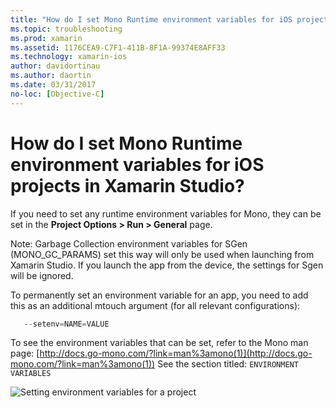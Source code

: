 ```yaml
---
title: "How do I set Mono Runtime environment variables for iOS projects in Xamarin Studio?"
ms.topic: troubleshooting
ms.prod: xamarin
ms.assetid: 1176CEA9-C7F1-411B-8F1A-99374E8AFF33
ms.technology: xamarin-ios
author: davidortinau
ms.author: daortin
ms.date: 03/31/2017
no-loc: [Objective-C]
---
```


# How do I set Mono Runtime environment variables for iOS projects in Xamarin Studio?

If you need to set any runtime environment variables for Mono, they can be set in the **Project Options > Run > General** page.

Note: Garbage Collection environment variables for SGen (MONO\_GC\_PARAMS) set this way will only be used when launching from Xamarin Studio. If you launch the app from the device, the settings for Sgen will be ignored. 

To permanently set an environment variable for an app, you need to add this as an additional mtouch argument (for all relevant configurations):

```csharp
   --setenv=NAME=VALUE
```

To see the environment variables that can be set, refer to the Mono man page:  [http://docs.go-mono.com/?link=man%3amono(1)](http://docs.go-mono.com/?link=man%3amono(1))
See the section titled: `ENVIRONMENT VARIABLES`

![Setting environment variables for a project](xs-mono-runtime-images/environment-variables.jpg)
